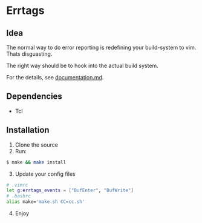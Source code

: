 # Errtags

## Idea
The normal way to do error reporting is redefining your build-system to vim.
Thats disguasting.

The right way should be to hook into the actual build system.

For the details, see [documentation.md](documentation.md).

## Dependencies
+ Tcl

## Installation
1. Clone the source
2. Run:
```sh
$ make && make install
```

3. Update your config files
```sh
# .vimrc
let g:errtags_events = ["BufEnter", "BufWrite"]
# .bashrc
alias make='make.sh CC=cc.sh'
```

4. Enjoy
